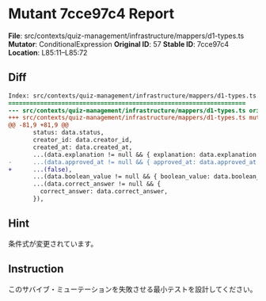 # Mutant 7cce97c4 Report

**File**: src/contexts/quiz-management/infrastructure/mappers/d1-types.ts
**Mutator**: ConditionalExpression
**Original ID**: 57
**Stable ID**: 7cce97c4
**Location**: L85:11–L85:72

## Diff

```diff
Index: src/contexts/quiz-management/infrastructure/mappers/d1-types.ts
===================================================================
--- src/contexts/quiz-management/infrastructure/mappers/d1-types.ts	original
+++ src/contexts/quiz-management/infrastructure/mappers/d1-types.ts	mutated #57
@@ -81,9 +81,9 @@
       status: data.status,
       creator_id: data.creator_id,
       created_at: data.created_at,
       ...(data.explanation != null && { explanation: data.explanation }),
-      ...(data.approved_at != null && { approved_at: data.approved_at }),
+      ...(false),
       ...(data.boolean_value != null && { boolean_value: data.boolean_value }),
       ...(data.correct_answer != null && {
         correct_answer: data.correct_answer,
       }),
```

## Hint

条件式が変更されています。

## Instruction

このサバイブ・ミューテーションを失敗させる最小テストを設計してください。